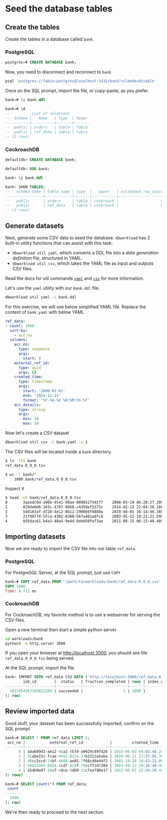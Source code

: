 # Seed the database tables

## Create the tables

Create the tables in a database called `bank`.

### PostgreSQL

```sql
postgres=# CREATE DATABASE bank;
```

Now, you need to disconnect and reconnect to `bank`

```bash
psql 'postgres://fabio:postgres@localhost:5432/bank?sslmode=disable'
```

Once on the SQL prompt, import the file, or copy-paste, as you prefer.

```sql
bank=# \i bank.ddl

bank=# \d
--          List of relations
--  Schema |   Name   | Type  | Owner 
-- --------+----------+-------+-------
--  public | orders   | table | fabio
--  public | ref_data | table | fabio
-- (2 rows)

```

### CockroachDB

```sql
defaultdb> CREATE DATABASE bank;

defaultdb> USE bank;

bank> \i bank.ddl

bank> SHOW TABLES;
--   schema_name | table_name | type  |   owner   | estimated_row_count | locality
-- --------------+------------+-------+-----------+---------------------+-----------
--   public      | orders     | table | cockroach |                   0 | NULL
--   public      | ref_data   | table | cockroach |                   0 | NULL
-- (2 rows)

```

## Generate datasets

Next, generate some CSV data to seed the database.
`dbworkload` has 2 built-in utility functions that can assist with this task:

- `dbworkload util yaml`, which converts a DDL file into a _data generation definition_ file, structured in YAML.
- `dbworkload util csv`, which takes the YAML file as input and outputs CSV files.

Read the docs for util commands [`yaml`](../util/yaml.md) and [`csv`](../util/csv.md) for more information.

Let's use the `yaml` utility with our `bank.ddl` file.

```bash
dbworkload util yaml -i bank.ddl
```

For this exercise, we will use below simplified YAML file.
Replace the content of `bank.yaml` with below YAML

```yaml
ref_data:
- count: 1000
  sort-by: 
    - acc_no
  columns:
    acc_no:
      type: sequence
      args:
        start: 0
    external_ref_id:
      type: uuid
      args: {}
    created_time:
      type: timestamp
      args:
        start: '2000-01-01'
        end: '2024-12-31'
        format: '%Y-%m-%d %H:%M:%S.%f'
    acc_details:
      type: string
      args: 
        min: 10
        max: 30
```

Now let's create a CSV dataset

```bash
dbworkload util csv -i bank.yaml -x 1
```

The CSV files will be located inside a `bank` directory.

```bash
$ ls -lh1 bank
ref_data.0_0_0.tsv

$ wc -l bank/*
    1000 bank/ref_data.0_0_0.tsv
```

Inspect it

```bash
$ head -n5 bank/ref_data.0_0_0.tsv 
0       3a2edc9d-a96b-4541-99ae-0098527545f7    2008-03-19 06:20:27.209214      CWUh0FWashpmWCx4LF3kb1
1       829de6d6-103c-4707-9668-c4359ef5373c    2014-02-13 22:04:20.168239      QGspICZBHYpRLnHNcg
2       5dd183af-d728-4e12-8b11-2900b6f6880a    2019-04-01 16:14:40.388236      sEUukccOePdnIbiQyVUSi0HS7rL
3       21f00778-5fca-4302-8380-56fa461adfc8    2003-05-21 19:21:21.598455      OQTNwxoZIAdNmcA6fJM5eGDvMJgKJ
4       035dac61-b4a3-40a4-9e4d-0deb50fef3ae    2011-08-15 06:15:40.405698      RvToVnn20BEXoxFzw9QFpCt
```

## Importing datasets

Now we are ready to import the CSV file into our table `ref_data`.

### PostgreSQL

For PostgreSQL Server, at the SQL prompt, just use `COPY`

```sql
bank=# COPY ref_data FROM '/path/to/workloads/bank/ref_data.0_0_0.csv' WITH CSV DELIMITER AS e'\t';
COPY 1000
Time: 8.713 ms
```

### CockroachDB

For CockroachDB, my favorite method is to use a webserver for serving the CSV files.

Open a new terminal then start a simple python server

```bash
cd workloads/bank
python3 -m http.server 3000
```

If you open your browser at <http://localhost:3000>, you should see file `ref_data.0_0_0.tsv` being served.

At the SQL prompt, import the file

```sql
bank> IMPORT INTO ref_data CSV DATA ('http://localhost:3000/ref_data.0_0_0.tsv') WITH delimiter = e'\t', nullif = '';
        job_id        |  status   | fraction_completed | rows | index_entries | bytes
----------------------+-----------+--------------------+------+---------------+--------
  1013454367369822209 | succeeded |                  1 | 1000 |             0 | 71401
(1 row)
```

## Review imported data

Good stuff, your dataset has been successfully imported, confirm on the SQL prompt

```sql
bank=# SELECT * FROM ref_data LIMIT 5;
 acc_no |           external_ref_id            |         created_time          |       acc_details        
--------+--------------------------------------+-------------------------------+--------------------------
      0 | a4a689d3-ae12-4ca2-8b74-a9929c89f420 | 2015-06-03 04:03:48.248701-04 | DiKysAoJeZ9hqDehOhE2N
      1 | 01abe15c-fcae-4492-812e-37b2212ababa | 2019-06-11 17:57:05.76814-04  | nEYyCwhTJTXXaMfeHeWj
      2 | 40cc3ccd-74bf-4688-ae85-7f68cd0e44f2 | 2001-10-10 18:42:21.865742-04 | DFhQ0aUbjqJ9CsczdyWv
      3 | 9491509e-0424-4cdf-879f-790cff2d7289 | 2003-08-13 20:26:49.484942-04 | ggpx35EPH698N2MGlUPV13P0
      4 | a54b9e47-10c7-4dce-9db8-12c7eaf80e17 | 2022-06-02 22:56:20.445508-04 | JCOhKbB3YMrOOBm
(5 rows)

bank=# SELECT count(*) FROM ref_data;
 count 
-------
  1000
(1 row)
```

We're then ready to proceed to the next section.
